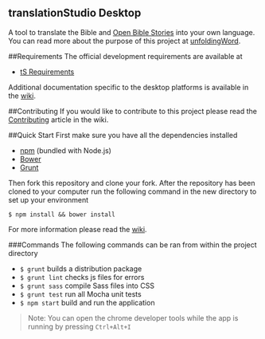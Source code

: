 translationStudio Desktop
--

A tool to translate the Bible and [Open Bible Stories](http://distantshores.org/openbiblestories) into your own language. You can read more about the purpose of this project at [unfoldingWord](https://unfoldingword.org/apps/#tS).

##Requirements
The official development requirements are available at
* [tS Requirements](https://github.com/unfoldingWord-dev/ts-requirements)

Additional documentation specific to the desktop platforms is available in the [wiki](https://github.com/unfoldingWord-dev/ts-desktop/wiki).

##Contributing
If you would like to contribute to this project please read the [Contributing](https://github.com/unfoldingWord-dev/ts-desktop/wiki/Contributing) article in the wiki.

##Quick Start
First make sure you have all the dependencies installed

* [npm](http://nodejs.org/) (bundled with Node.js)
* [Bower](http://bower.io/)
* [Grunt](http://gruntjs.com/)

Then fork this repository and clone your fork.
After the repository has been cloned to your computer run the following command in the new directory to set up your environment

    $ npm install && bower install

For more information please read the [wiki](https://github.com/unfoldingWord-dev/ts-desktop/wiki).

###Commands
The following commands can be ran from within the project directory

* `$ grunt` builds a distribution package
* `$ grunt lint` checks js files for errors
* `$ grunt sass` compile Sass files into CSS
* `$ grunt test` run all Mocha unit tests
* `$ npm start` build and run the application

> Note: You can open the chrome developer tools while the app is running by pressing `Ctrl+Alt+I`
